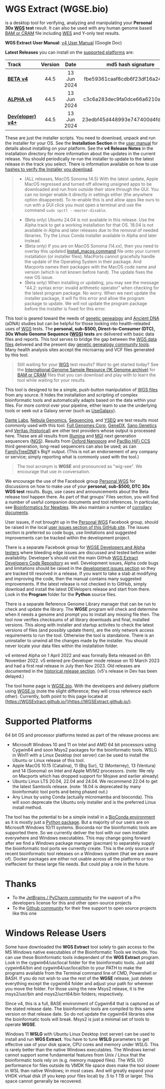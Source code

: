 # WGS Extract  (WGSE.bio)
is a desktop tool for verifying, analyzing and manipulating your **Personal 30x [WGS](https://h600.org/wiki/WGS) test** result. It can also be used with any human genome based [BAM or CRAM](https://h600.org/wiki/Sequencing+File+Formats) file including [WES](https://h600.org/wiki/WES) and Y-only test results.

**WGS Extract** **User Manual**: [v4 User Manual](https://get.wgse.io/WGSExtract_v4_User_Manual) (Google Doc)

__Latest Releases__ you can install on the [supported platforms](#supported-platforms) are:

| Track | Version | Date | md5 hash signature |
| :--- | :---: | :---: | :---: |
| **[BETA v4](https://get.wgse.io/WGSExtract-Beta_latest_installer.zip)** | 44.5 | 13 Jun 2024 | fbe59361caaf8cdb6f23df16a249c552 |
| **[ALPHA v4](https://get.wgse.io/WGSExtract-Alpha_latest_installer.zip)** | 44.5 | 13 Jun 2024 | c3c6a283dec9fa0dce66a6210adfb04d |
| **[Dev(eloper) v4+](https://get.wgse.io/WGSExtract-Dev_latest_installer.zip)** | 44.5 | 13 Jun 2024 | 23edbf45d448993e747400d4fd58d74e |

These are just the installer scripts.  You need to download, unpack and run the installer for your OS. See the **Installation Section** in the [user manual](https://get.wgse.io/WGSExtract_v4_User_Manual) for details about installing on your platform.  See the **v4 Release Notes** in the installation directory for more information about the updates in the current release. You should periodically re-run the installer to update to the latest release in the track you select. There is information available on how to use [hashes to verify the Installer you download](https://www.howtogeek.com/67241/htg-explains-what-are-md5-sha-1-hashes-and-how-do-i-check-them/).

>* (ALL releases, MacOS Sonoma 14.5) With the latest update, Apple MacOS regressed and turned off allowing unsigned apps to be downloaded and run from outside their store through the GUI.  You can no longer enable it directly in settings either (the anywhere option disappered). To re-enable this is and allow apps like ours to run with a GUI click you must open a terminal and use the command `sudo spctl --master-disable`.

>* (Beta only) Ubuntu 24.04 is not available in this release.  Use the Alpha track to get a working installation for that OS. 18.04 is not available in Alpha and later releases due to the removal of needed libraries. Try the Linux Conda installer available in Alpha and later instead.
>* (Beta only) If you are on MacOS Sonoma (14.xx), then you need to overlay this updated [Install_macos.command](https://raw.githubusercontent.com/WGSExtract/WGSExtract-Dev/master/Installer/Install_macos.command) file onto your current installation (or installer files).  MacPorts cannot gracefully handle the update of the Operating System in their package. And Macports names their packages with the MacOS code name and version (which is not known before hand). The update fixes the new OS issue.
>* (Beta only) When installing or updating, you may see the message "44.2: syntax error: invalid arithmetic operator" when checking for the latest program package.  No worry. When we next update the installer package, it will fix this error and allow the program package to update. We will not update the program package before the installer is fixed for this error.

This tool is geared toward the needs of [genetic genealogy](https://h600.org/wiki/Genetic+Genealogy) and [Ancient DNA](https://h600.org/wiki/Deep+Ancestry) (aDNA) studies but can be helpful for those looking into health-releated uses of [WGS](https://h600.org/wiki/WGS) tests. The **personal, sub-$500, Direct-to-Consumer (DTC), 30x Whole Genome Sequence ([WGS](https://h600.org/wiki/WGS)) tests** are delivered with basic data files and reports. This tool serves to bridge the gap between the [WGS data files](https://h600.org/wiki/Sequencing+File+Formats) delivered and the present day [genetic genealogy community tools](https://h600.org/wiki/Third+Party+Analysis+Tools). Many health analysis sites accept the microarray and VCF files generated by this tool.

>Still waiting for your [WGS](https://h600.org/wiki/WGS) test results?  Want to get started today?  See the [International Genome Sample Resource (1K Genome archive)](https://www.internationalgenome.org/data) for [BAM or CRAM](https://h600.org/wiki/Sequencing+File+Formats) files that you can download and play with to learn the tool while waiting for your results.

This tool is designed to be a simple, push-button manipulation of [WGS files](https://h600.org/wiki/Sequencing+File+Formats) from any source. It hides the installation and scripting of complex bioinformatic tools and automatically adapts based on the data within your files.  For more control over your pipeline, either learn to use the underlying tools or seek out a Galaxy server (such as [UseGalaxy](https://usegalaxy.org/)).

[Dante Labs](https://genome.dantelabs.com), [Nebula Genomics](https://nebula.org/), [Sequencing](https://sequencing.com/), and [YSEQ](https://yseq.net/) are test results most commonly used with this tool. [Full Genomes Corp](https://fullgenomes.com/]), [GeneDX](https://www.genedx.com/), [Sano Genetics](https://sanogenetics.com) and [Veritas (historical)](https://veritasgenetics.com) are other test providers whose output is processed here. These are all results from [Illumina](https://illumina.com) and [MGI](https://en.mgi-tech.com/) next generation sequencers ([NGS](https://h600.org/wiki/ngs)).  Results from [Oxford Nanopore](https://nanoporetech.com/) and [PacBio HiFi CCS](https://www.pacb.com/smrt-science/smrt-sequencing/hifi-reads-for-highly-accurate-long-read-sequencing/) third generation, long-read sequencers can also be used; as can [FamilyTreeDNA](https://familytreedna.com/)'s BigY output. (This is not an endorsement of any company or service; simply reporting what is commonly used with the tool.)

>The tool acronym is **WGSE** and pronounced as "wig-see". We encourage that use in conversation.

We encourage the use of the Facebook group [Personal WGS](https://www.facebook.com/groups/PersonalWGS/) for discussions on how to make use of your **personal, sub-$500, DTC 30x WGS test** results. Bugs, use cases and announcements about the Beta release tool happen there.  As part of that groups' Files section, you will find a number of useful companion documents and tool references.  In particular, see [Bioinformatics for Newbies](http://bit.ly/38jnxnK). We also maintain a number of [corrollary documents](https://h600.org/wiki/Bioinformatics+Documents).

User issues, if not brought up in the  [Personal WGS](https://www.facebook.com/groups/PersonalWGS/) Facebook group, should be raised in the local [user issues section of this GitHub site](https://github.com/WGSExtract/WGSExtract.github.io/issues). The issues section is preferred so code bugs, use limitations and suggested improvements can be tracked within the development project.

There is a separate Facebook group for [WGSE Developers and Alpha testers](https://www.facebook.com/groups/wgsedev) where bleeding edge issues are discussed and tested before wider availability.  Developer's should visit the main GitHub [WGS Extract Developers Code Repository](https://github.com/WGSExtract/WGSExtract-Dev/) as well.  Development issues, Alpha code bugs and limitations should be raised in the [development issues section](https://github.com/WGSExtract/WGSExtract-Dev/issues) so they are tracked till resolved in a release. If you want to take a stab at modifying and improving the code, then the manual contains many suggested improvements. If the latest release is not checked in to GitHub, simply download and install the latest DEVelopers release and start from there. Look in the **Program** folder for the **Python** source files.

There is a separate Reference Genome Library manager that can be run to check and update the library.  The **WGSE** program will check and determine when it needs a genome and prompt you to install any missing file then.  The tool now verifies checksums of all library downloads and final, installed versions. This along with installer and startup activites to check the latest versions of files (and possibly update them), are the only network access requirements to run the tool. Otherwise the tool is standalone. There is an uninstaller to unwind all the changes made by the installer. You should never locate your data files within the installation folder.

v4 entered Alpha on 1 April 2022 and was formally Beta released on 6th November 2022. v5 entered pre-Developer mode release on 10 March 2023 and had a first real release in July then Nov 2023. Old releases are documented in the [historical release section](https://github.com/WGSExtract/WGSExtract-Historical). (v5's release in Dev has been delayed.) 

The tool home page is [WGSE.bio](https://wgse.bio/). With the developers and delivery platform using [WGSE.io](https://wgse.io/) (note the slight difference; they will cross reference each other). Currently, both point to this page located at [https://WGSExtract.github.io/](https://WGSExtract.github.io/). 

# Supported Platforms
64 bit OS and processor platforms tested as part of the release process are:
* Microsoft Windows 10 and 11 on Intel and AMD 64 bit processors using Cygwin64 and soon Msys2 packages for the bioinformatic tools. WSLG in Win11 with a Linux Desktop (not server) can be used to install the Ubuntu or Linux release of this tool.
* Apple MacOS 10.15 (Catalina), 11 (Big Sur), 12 (Monterrey), 13 (Ventura) and 14 (Sonoma) on Intel and Apple M1/M2 processors. (note: We rely on Macports which has dropped support for Mojave and earlier already)
* Ubuntu Linux LTS 20.04, 22.04 and 24.04. We recommend 22.04 to get the latest Samtools release. (note: 18.04 is deprecated by many bioinformatic tool ports and being phased out.)
* Any Linux by using Conda (actually micromamba and bioconda). This will soon deprecate the Ubuntu only installer and is the preferred Linux install method.

The tool has the potential to be a simple install in a [BioConda environment](https://anaconda.org/bioconda) as it is mostly just a [Python package](https://www.python.org/). But a majority of our users are on Microsoft Windows 10/11 systems. Bioconda nor the bioinformatic tools are supported there. So we currently deliver the tool with our own installer everywhere and Windows executables. This may change going forward after we find a Windows package manager (pacman) to separately supply the bioinformatic tool ports we currently create. This is the only source of recent bioinformatic tool releases on a Windows system (that we are aware of). Docker packages are either not usable across all the platforms or too ineffecient for these large file needs. But could play a role in the future.

# Thanks
* To the [JetBrains / PyCharm community](https://www.jetbrains.com/pycharm/) for the support of a Pro developers license for this and other open-source projects
* To the [Github community](https://github.com/) for their free support to open source projects like this one

# Windows Release Users
Some have downloaded the **WGS Extract** tool solely to gain access to the MS Windows native executables of the Bioinformatic Tools we include.  You can use these Bioinformatic tools independent of the **WGS Extract** program.  Look in the cygwin64/usr/local folder for the bioinformatic tools. Just add cygwin64/bin and cygwin64/usr/local/bin to your PATH to make the programs available from the Terminal command line of CMD, Powershell or BASH. If you do not wish to use the rest of the **WGSE** release, just delete everything except the cygwin64 folder and adjust your path for wherever you move the folder. For those using the new Msys2 release, it is the msys2/usr/bin and msys2/ucrt64/bin folders; respectively.

Since v4, this is a full, BASE environment of Cygwin64 that is captured as of the stated release date.  The bioinformatic tools are compiled to this same version on that release date. So do not update the cygwin64 libraries else the bioinformatic tools will break. Msys2 is just a minimal set of tools to operate **WGSE**.

Windows 11 **WSLG** with Ubuntu Linux Desktop (not server) can be used to install and run **WGS Extract**. You have to tune **WSLG** parameters to get effective use of your disk space, CPU cores and memory under WSLG.  This is rarely better than the native Windows executables. The Windows kernel cannot support some fundamental features from Unix / Linux that the bioinformatic tools rely on (e.g. memory mapped files). The WSL I/O performance for files outside its VMDK file space does make the tool slower in WSL than native Windows; in most cases. And will greatly expand your VHDK virtual disk (if you keep your files local) by .5 to 1 TB or larger. This space cannot generally be recovered.
